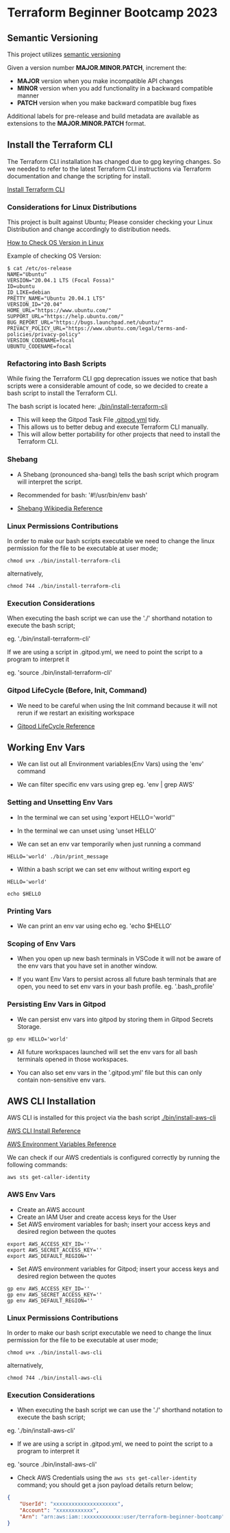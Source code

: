 # Terraform Beginner Bootcamp 2023

## Semantic Versioning
This project utilizes [semantic versioning](https://semver.org/)

Given a version number **MAJOR.MINOR.PATCH**, increment the:
- **MAJOR** version when you make incompatible API changes
- **MINOR** version when you add functionality in a backward compatible manner
- **PATCH** version when you make backward compatible bug fixes

Additional labels for pre-release and build metadata are available as extensions to the **MAJOR.MINOR.PATCH** format.

## Install the Terraform CLI 
The Terraform CLI installation has changed due to gpg keyring changes. So we needed to refer to the latest Terraform CLI instructions via Terraform documentation and change the scripting for install.

[Install Terraform CLI](https://developer.hashicorp.com/terraform/tutorials/aws-get-started/install-cli)

### Considerations for Linux Distributions
This project is built against Ubuntu; Please consider checking your Linux Distribution and change accordingly to distribution needs.

[How to Check OS Version in Linux](https://www.cyberciti.biz/faq/how-to-check-os-version-in-linux-command-line/)

Example of checking OS Version:
```
$ cat /etc/os-release
NAME="Ubuntu"
VERSION="20.04.1 LTS (Focal Fossa)"
ID=ubuntu
ID_LIKE=debian
PRETTY_NAME="Ubuntu 20.04.1 LTS"
VERSION_ID="20.04"
HOME_URL="https://www.ubuntu.com/"
SUPPORT_URL="https://help.ubuntu.com/"
BUG_REPORT_URL="https://bugs.launchpad.net/ubuntu/"
PRIVACY_POLICY_URL="https://www.ubuntu.com/legal/terms-and-policies/privacy-policy"
VERSION_CODENAME=focal
UBUNTU_CODENAME=focal
```

### Refactoring into Bash Scripts
While fixing the Terraform CLI gpg deprecation issues we notice that bash scripts were a considerable amount of code, so we decided to create a bash script to install the Terraform CLI. 

The bash script is located here: [./bin/install-terraform-cli](./bin/install-terraform-cli)
- This will keep the Gitpod Task File [.gitpod.yml](.gitpod.yml) tidy.
- This allows us to better debug and execute Terraform CLI manually.
- This will allow better portability for other projects that need to install the Terraform CLI.

### Shebang
- A Shebang (pronounced sha-bang) tells the bash script which program will interpret the script.

- Recommended for bash: '#!/usr/bin/env bash'

- [Shebang Wikipedia Reference](https://en.wikipedia.org/wiki/Shebang_(Unix))

### Linux Permissions Contributions

In order to make our bash scripts executable we need to change the linux permission for the file to be executable at user mode;

```
chmod u+x ./bin/install-terraform-cli
```

alternatively,
```
chmod 744 ./bin/install-terraform-cli
```

### Execution Considerations

When executing the bash script we can use the './' shorthand notation to execute the bash script;

eg. './bin/install-terraform-cli'

If we are using a script in .gitpod.yml, we need to point the script to a program to interpret it 

eg. 'source ./bin/install-terraform-cli'


### Gitpod LifeCycle (Before, Init, Command)

- We need to be careful when using the Init command because it will not rerun if we restart an exisiting workspace

- [Gitpod LifeCycle Reference](https://www.gitpod.io/docs/configure/workspaces/tasks)

## Working Env Vars

- We can list out all Environment variables(Env Vars) using the 'env' command

- We can filter specific env vars using grep eg. 'env | grep AWS'

### Setting and Unsetting Env Vars 

- In the terminal we can set using 'export HELLO='world''

- In the terminal we can unset using 'unset HELLO' 

- We can set an env var temporarily when just running a command 
```
HELLO='world' ./bin/print_message
```

- Within a bash script we can set env without writing export eg
```
HELLO='world'

echo $HELLO
```

### Printing Vars

- We can print an env var using echo eg. 'echo $HELLO'

### Scoping of Env Vars

- When you open up new bash terminals in VSCode it will not be aware of the env vars that you have set in another window.

- If you want Env Vars to persist across all future bash terminals that are open, you need to set env vars in your bash profile. eg. '.bash_profile'

### Persisting Env Vars in Gitpod

- We can persist env vars into gitpod by storing them in Gitpod Secrets Storage.

```
gp env HELLO='world'
```

- All future workspaces launched will set the env vars for all bash terminals opened in those workspaces.

- You can also set env vars in the '.gitpod.yml' file but this can only contain non-sensitive env vars.


## AWS CLI Installation

AWS CLI is installed for this project via the bash script [./bin/install-aws-cli](./bin/install-aws-cli)

[AWS CLI Install Reference](https://docs.aws.amazon.com/cli/latest/userguide/getting-started-install.html)

[AWS Environment Variables Reference](https://docs.aws.amazon.com/cli/latest/userguide/cli-configure-envvars.html)

We can check if our AWS credentials is configured correctly by running the following commands: 
```
aws sts get-caller-identity
```

### AWS Env Vars
- Create an AWS account
- Create an IAM User and create access keys for the User
- Set AWS enviroment variables for bash; insert your access keys and desired region between the quotes
```
export AWS_ACCESS_KEY_ID=''
export AWS_SECRET_ACCESS_KEY=''
export AWS_DEFAULT_REGION=''
```
- Set AWS environment variables for Gitpod; insert your access keys and desired region between the quotes
```
gp env AWS_ACCESS_KEY_ID=''
gp env AWS_SECRET_ACCESS_KEY=''
gp env AWS_DEFAULT_REGION=''
```

### Linux Permissions Contributions

In order to make our bash script executable we need to change the linux permission for the file to be executable at user mode;

```
chmod u+x ./bin/install-aws-cli
```

alternatively,
```
chmod 744 ./bin/install-aws-cli
```

### Execution Considerations

- When executing the bash script we can use the './' shorthand notation to execute the bash script;

eg. './bin/install-aws-cli'

- If we are using a script in .gitpod.yml, we need to point the script to a program to interpret it 

eg. 'source ./bin/install-aws-cli'

- Check AWS Credentials using the `aws sts get-caller-identity` command; you should get a json payload details return below;
```json
{
    "UserId": "xxxxxxxxxxxxxxxxxxxxx",
    "Account": "xxxxxxxxxxxx",
    "Arn": "arn:aws:iam::xxxxxxxxxxxx:user/terraform-beginner-bootcamp"
}
```


